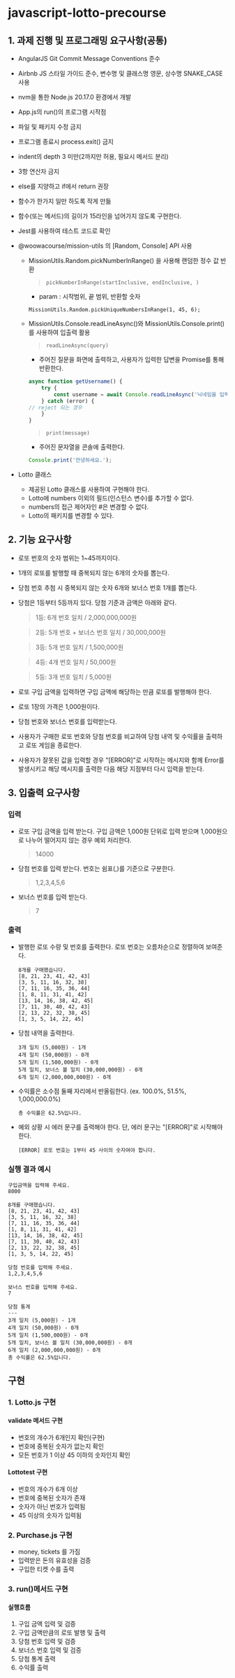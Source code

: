 # javascript-lotto-precourse

## 1. 과제 진행 및 프로그래밍 요구사항(공통)
- AngularJS Git Commit Message Conventions 준수
- Airbnb JS 스타일 가이드 준수, 변수명 및 클래스명 영문, 상수명 SNAKE_CASE 사용
- nvm을 통한 Node.js 20.17.0 환경에서 개발 
- App.js의 run()의 프로그램 시작점
- 파일 및 패키지 수정 금지
- 프로그램 종료시 process.exit() 금지
- indent의 depth 3 미만(2까지만 허용, 필요시 메서드 분리)
- 3항 연산자 금지
- else를 지양하고 if에서 return 권장
- 함수가 한가지 일만 하도록 작게 만듦
- 함수(또는 메서드)의 길이가 15라인을 넘어가지 않도록 구현한다.
- Jest를 사용하여 테스트 코드로 확인
- @woowacourse/mission-utils 의 [Random, Console] API 사용

    - MissionUtils.Random.pickNumberInRange() 을 사용해 랜덤한 정수 값 반환
        > `pickNumberInRange(startInclusive, endInclusive, )`
        
        - param : 시작범위, 끝 범위, 반환할 숫자
        ```
        MissionUtils.Random.pickUniqueNumbersInRange(1, 45, 6);
        ```
    - MissionUtils.Console.readLineAsync()와 MissionUtils.Console.print() 를 사용하여 입출력 활용
        > `readLineAsync(query)`
        - 주어진 질문을 화면에 출력하고, 사용자가 입력한 답변을 Promise를 통해 반환한다.
        ```js
        async function getUsername() {
            try {
                const username = await Console.readLineAsync('닉네임을 입력해주세요.');
            } catch (error) {
        // reject 되는 경우
            }
        }
        ```
        > `print(message)`
        - 주어진 문자열을 콘솔에 출력한다.
        ```js
        Console.print('안녕하세요.');
        ```

- Lotto 클래스
    - 제공된 Lotto 클래스를 사용하여 구현해야 한다.
    - Lotto에 numbers 이외의 필드(인스턴스 변수)를 추가할 수 없다.
    - numbers의 접근 제어자인 #은 변경할 수 없다.
    - Lotto의 패키지를 변경할 수 있다.

## 2. 기능 요구사항
- 로또 번호의 숫자 범위는 1~45까지이다.

- 1개의 로또를 발행할 때 중복되지 않는 6개의 숫자를 뽑는다.

- 당첨 번호 추첨 시 중복되지 않는 숫자 6개와 보너스 번호 1개를 뽑는다.

- 당첨은 1등부터 5등까지 있다. 당첨 기준과 금액은 아래와 같다.

    >1등: 6개 번호 일치 / 2,000,000,000원

    >2등: 5개 번호 + 보너스 번호 일치 / 30,000,000원

    >3등: 5개 번호 일치 / 1,500,000원

    >4등: 4개 번호 일치 / 50,000원

    >5등: 3개 번호 일치 / 5,000원

- 로또 구입 금액을 입력하면 구입 금액에 해당하는 만큼 로또를 발행해야 한다.

- 로또 1장의 가격은 1,000원이다.

- 당첨 번호와 보너스 번호를 입력받는다.
- 사용자가 구매한 로또 번호와 당첨 번호를 비교하여 당첨 내역 및 수익률을 출력하고 로또 게임을 종료한다.

- 사용자가 잘못된 값을 입력할 경우 "[ERROR]"로 시작하는 메시지와 함께 Error를 발생시키고 해당 메시지를 출력한 다음 해당 지점부터 다시 입력을 받는다.

## 3. 입출력 요구사항

### 입력
- 로또 구입 금액을 입력 받는다. 구입 금액은 1,000원 단위로 입력 받으며 1,000원으로 나누어 떨어지지 않는 경우 예외 처리한다.

    >14000
- 당첨 번호를 입력 받는다. 번호는 쉼표(,)를 기준으로 구분한다.
    >1,2,3,4,5,6
- 보너스 번호를 입력 받는다.
    >7
### 출력
- 발행한 로또 수량 및 번호를 출력한다. 로또 번호는 오름차순으로 정렬하여 보여준다.
    ```
    8개를 구매했습니다.
    [8, 21, 23, 41, 42, 43] 
    [3, 5, 11, 16, 32, 38] 
    [7, 11, 16, 35, 36, 44] 
    [1, 8, 11, 31, 41, 42] 
    [13, 14, 16, 38, 42, 45] 
    [7, 11, 30, 40, 42, 43] 
    [2, 13, 22, 32, 38, 45] 
    [1, 3, 5, 14, 22, 45]
    ```
- 당첨 내역을 출력한다.
    ```
    3개 일치 (5,000원) - 1개
    4개 일치 (50,000원) - 0개
    5개 일치 (1,500,000원) - 0개
    5개 일치, 보너스 볼 일치 (30,000,000원) - 0개
    6개 일치 (2,000,000,000원) - 0개
    ```
- 수익률은 소수점 둘째 자리에서 반올림한다. (ex. 100.0%, 51.5%, 1,000,000.0%)
    ```
    총 수익률은 62.5%입니다.
    ```

- 예외 상황 시 에러 문구를 출력해야 한다. 단, 에러 문구는 "[ERROR]"로 시작해야 한다.
    ```
    [ERROR] 로또 번호는 1부터 45 사이의 숫자여야 합니다.
    ```
### 실행 결과 예시
```
구입금액을 입력해 주세요.
8000

8개를 구매했습니다.
[8, 21, 23, 41, 42, 43] 
[3, 5, 11, 16, 32, 38] 
[7, 11, 16, 35, 36, 44] 
[1, 8, 11, 31, 41, 42] 
[13, 14, 16, 38, 42, 45] 
[7, 11, 30, 40, 42, 43] 
[2, 13, 22, 32, 38, 45] 
[1, 3, 5, 14, 22, 45]

당첨 번호를 입력해 주세요.
1,2,3,4,5,6

보너스 번호를 입력해 주세요.
7

당첨 통계
---
3개 일치 (5,000원) - 1개
4개 일치 (50,000원) - 0개
5개 일치 (1,500,000원) - 0개
5개 일치, 보너스 볼 일치 (30,000,000원) - 0개
6개 일치 (2,000,000,000원) - 0개
총 수익률은 62.5%입니다.
```


## 구현

### 1. Lotto.js 구현
#### validate 메서드 구현
- 번호의 개수가 6개인지 확인(구현)
- 번호에 중복된 숫자가 없는지 확인
- 모든 번호가 1 이상 45 이하의 숫자인지 확인
#### Lottotest 구현
- 번호의 개수가 6개 이상
- 번호에 중복된 숫자가 존재
- 숫자가 아닌 번호가 입력됨
- 45 이상의 숫자가 입력됨

### 2. Purchase.js 구현
- money, tickets 를 가짐
- 입력받은 돈의 유효성을 검증
- 구입한 티켓 수를 출력


### 3. run()메서드 구현
#### 실행흐름
1. 구입 금액 입력 및 검증
2. 구입 금액만큼의 로또 발행 및 출력
3. 당첨 번호 입력 및 검증
4. 보너스 번호 입력 및 검증
5. 당첨 통계 출력
6. 수익률 출력
